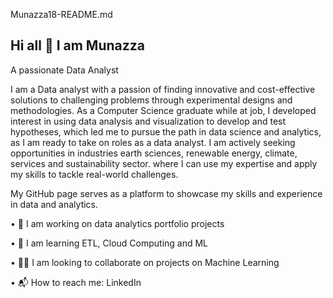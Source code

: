 Munazza18-README.md
## Hi all 👋 I am Munazza ##
A passionate Data Analyst 

I am a Data analyst with a passion of finding innovative and cost-effective solutions to challenging problems through experimental designs and methodologies. 
As a Computer Science graduate while at job, I developed interest in using data analysis and visualization to develop and test hypotheses, 
which led me to pursue the path in data science and analytics, as I am ready to take on roles as a data analyst. I am actively seeking opportunities
in industries earth sciences, renewable energy, climate, services and sustainability sector. where I can use my expertise and apply my skills to tackle 
real-world challenges.

My GitHub page serves as a platform to showcase my skills and experience in data and analytics.

• 🔭 I am working on data analytics portfolio projects

• 🌱 I am learning ETL, Cloud Computing and ML

• 👩‍💻 I am looking to collaborate on projects on Machine Learning

• 📬 How to reach me: LinkedIn
